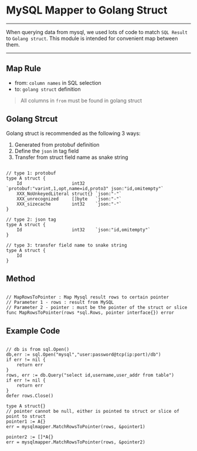 # MySQL Mapper to Golang Struct

---

When querying data from mysql, we used lots of code to match `SQL Result` to `Golang struct`. This module is intended for convenient map between them.

---

## Map Rule

- from: `column names` in SQL selection
- to: `golang struct` definition

> All columns in `from` must be found in golang struct

## Golang Strcut

Golang struct is recommended as the following 3 ways:

1. Generated from protobuf definition
2. Define the `json` in tag field
3. Transfer from struct field name as snake string

```golang

// type 1: protobuf
type A struct {
	Id                   int32    `protobuf:"varint,1,opt,name=id,proto3" json:"id,omitempty"`
	XXX_NoUnkeyedLiteral struct{} `json:"-"`
	XXX_unrecognized     []byte   `json:"-"`
	XXX_sizecache        int32    `json:"-"`
}

// type 2: json tag
type A struct {
	Id                   int32    `json:"id,omitempty"`
}

// type 3: transfer field name to snake string
type A struct {
	Id
}

```

## Method

```golang

// MapRowsToPointer : Map Mysql result rows to certain pointer
// Parameter 1 - rows : result from MySQL
// Parameter 2 - pointer : must be the pointer of the struct or slice
func MapRowsToPointer(rows *sql.Rows, pointer interface{}) error

```

## Example Code

```golang

// db is from sql.Open()
db,err := sql.Open("mysql","user:password@tcp(ip:port)/db")
if err != nil {
    return err
}
rows, err := db.Query("select id,username,user_addr from table")
if err != nil {
    return err
}
defer rows.Close()

type A struct{}
// pointer cannot be null, either is pointed to struct or slice of point to struct
pointer1 := A{}
err = mysqlmapper.MatchRowsToPointer(rows, &pointer1)

pointer2 := []*A{}
err = mysqlmapper.MatchRowsToPointer(rows, &pointer2)

```
